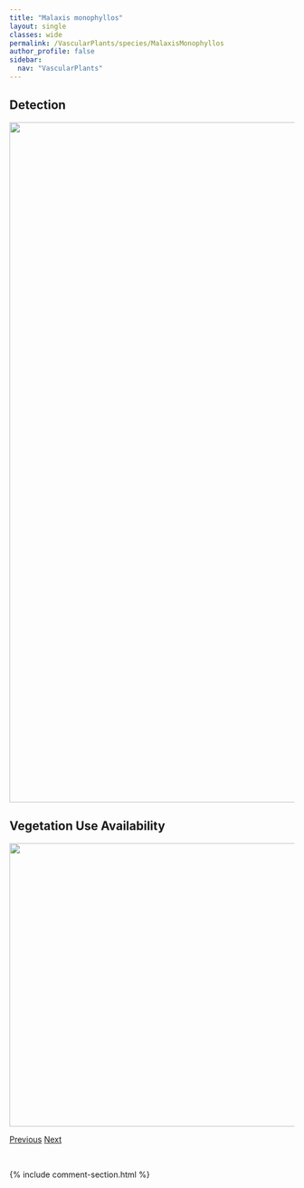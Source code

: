 ```yaml
---
title: "Malaxis monophyllos"
layout: single
classes: wide
permalink: /VascularPlants/species/MalaxisMonophyllos
author_profile: false
sidebar:
  nav: "VascularPlants"
---
```


<h2>Detection</h2>

<a href="https://drive.google.com/uc?export=view&id=1Mk2PbYr1o3d7PK9Vac3dFMZX1youv2pK">
<img src="https://drive.google.com/uc?export=view&id=1Mk2PbYr1o3d7PK9Vac3dFMZX1youv2pK" height = "1200" width = "800">
</a>


<h2>Vegetation Use Availability</h2>

<a href="https://drive.google.com/uc?export=view&id=1dOtNMg4e6_zi95fbHjZUZTBeDW2ptRuy">
<img src="https://drive.google.com/uc?export=view&id=1dOtNMg4e6_zi95fbHjZUZTBeDW2ptRuy" height = "500" width = "1000">
</a>


<a href="/DevelopmentWebsite/VascularPlants/species/MaianthemumTrifolium" class="pagination--pager" title="Three Leaved Solomon">Previous</a> <a href="/DevelopmentWebsite/VascularPlants/species/MalaxisPaludosa" class="pagination--pager" title="Malaxis paludosa">Next</a>

<p>&nbsp;</p>

{% include comment-section.html %}
